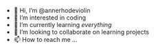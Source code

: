 - 👋 Hi, I’m @annerhodeviolin
- 👀 I’m interested in coding
- 🌱 I’m currently learning <em>everything</em>
- 💞️ I’m looking to collaborate on learning projects
- 📫 How to reach me ...

<!---
annerhodeviolin/annerhodeviolin is a ✨ special ✨ repository because its `README.md` (this file) appears on your GitHub profile.
You can click the Preview link to take a look at your changes.
--->
